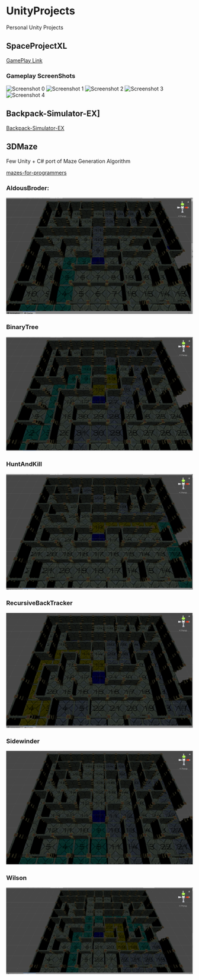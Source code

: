 # UnityProjects
Personal Unity Projects

## SpaceProjectXL

[GamePlay Link](legav.itch.io/spaceprojectdemo)

### Gameplay ScreenShots
![Screenshot 0](https://cdn.discordapp.com/attachments/329460036684218373/727618106737950901/sceenshot.PNG)
![Screenshot 1](https://cdn.discordapp.com/attachments/329460036684218373/727616393763094599/screenshot3.PNG)
![Screenshot 2](https://cdn.discordapp.com/attachments/329460036684218373/727616397760397394/screenshot2.PNG)
![Screenshot 3](https://cdn.discordapp.com/attachments/329460036684218373/727616398947516456/screenshot.PNG)
![Screenshot 4](https://cdn.discordapp.com/attachments/329460036684218373/727533211462271076/test.PNG)

## Backpack-Simulator-EX]

[Backpack-Simulator-EX](https://dev.azure.com/ray810815/Backpack-Simulator-EX)

## 3DMaze

Few Unity + C# port of Maze Generation Algorithm

[mazes-for-programmers](https://pragprog.com/titles/jbmaze/mazes-for-programmers/)

### AldousBroder:

![Screenshot 0](AldousBroder.PNG)

### BinaryTree

![Screenshot 1](BinaryTree.PNG)

### HuntAndKill

![ScreenShot 2](HuntAndKill.PNG)

### RecursiveBackTracker

![ScreenShot 3](RecursiveBackTracker.PNG)

### Sidewinder

![ScreenShot 4](Sidewinder.PNG)

### Wilson

![ScreenShot 5](Wilson.PNG)